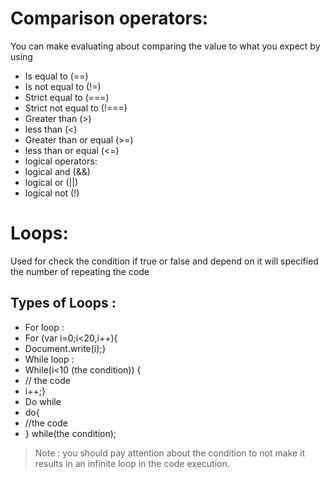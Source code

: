 # Comparison operators:
You can make evaluating about comparing the value to what you expect  by using
* Is equal to (==)
* Is not equal to (!=)
* Strict equal to (===)
* Strict not equal to (!===)
* Greater than (>)
* less than (<)
* Greater than or equal (>=)
* less than or equal (<=)
* logical operators:
* logical and (&&)
* logical or (||)
* logical not (!)
# Loops:
Used for check the condition if true or false and depend on it will specified the number of repeating the code 
## Types of Loops :
* For loop :
* For (var i=0;i<20,i++){
* Document.write(i);}
* While loop :
* While(i<10 (the condition)) {
* // the code
* i++;}
* Do while
* do{
* //the code
* } while(the condition);
> Note : you should pay attention about the condition to not make it results in an infinite loop in the code execution.

